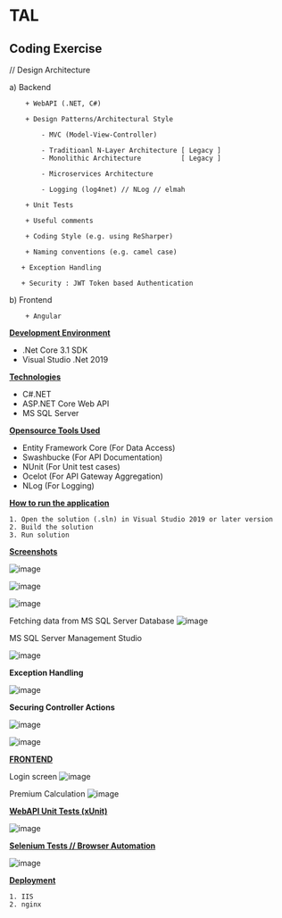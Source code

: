 # TAL
Coding Exercise
---------------

// Design Architecture

a) Backend

        + WebAPI (.NET, C#)
		
		+ Design Patterns/Architectural Style
		
		    - MVC (Model-View-Controller)
			
			- Traditioanl N-Layer Architecture [ Legacy ]
			- Monolithic Architecture          [ Legacy ] 

			- Microservices Architecture

            - Logging (log4net) // NLog // elmah

        + Unit Tests
		
		+ Useful comments
		
		+ Coding Style (e.g. using ReSharper)
		
		+ Naming conventions (e.g. camel case)
		
       + Exception Handling

       + Security : JWT Token based Authentication

		
b) Frontend

        + Angular


**<ins>Development Environment</ins>**

* .Net Core 3.1 SDK
* Visual Studio .Net 2019


**<ins>Technologies</ins>**

* C#.NET
* ASP.NET Core Web API
* MS SQL Server

**<ins>Opensource Tools Used</ins>**

* Entity Framework Core (For Data Access)
* Swashbucke (For API Documentation)
* NUnit (For Unit test cases)
* Ocelot (For API Gateway Aggregation)
* NLog (For Logging)

**<ins>How to run the application</ins>**

    1. Open the solution (.sln) in Visual Studio 2019 or later version
    2. Build the solution
    3. Run solution

**<ins>Screenshots</ins>**

![image](https://user-images.githubusercontent.com/70483213/167023756-0ba343bd-aaae-4ac1-b750-9bec120c3e38.png)

![image](https://user-images.githubusercontent.com/70483213/167121113-f323e1ce-7bcd-4afe-a0ce-47fd41835eb5.png)

![image](https://user-images.githubusercontent.com/70483213/167121142-7c0993e3-62c3-4f63-b8b5-7aefe9e2d997.png)

Fetching data from MS SQL Server Database
![image](https://user-images.githubusercontent.com/70483213/167121275-a16a0f34-6fe5-4177-b12b-6b81be8407cc.png)

MS SQL Server Management Studio

![image](https://user-images.githubusercontent.com/70483213/167122286-1cb729c3-8bd2-4963-a0f6-15b5e86f2b20.png)

**Exception Handling**

![image](https://user-images.githubusercontent.com/70483213/167240645-935909b0-9d02-44eb-8ed8-db19055eb1e7.png)

**Securing Controller Actions**

![image](https://user-images.githubusercontent.com/70483213/167240669-e09aa1ba-e13c-4ed4-a1c9-bb61009d4dff.png)

![image](https://user-images.githubusercontent.com/70483213/167240675-a399c495-4de3-4081-8421-1435784c43af.png)


**<ins>FRONTEND</ins>**

Login screen
![image](https://user-images.githubusercontent.com/70483213/167284889-2f11bbe1-3dcb-4009-93a2-4107df4caae8.png)

Premium Calculation
![image](https://user-images.githubusercontent.com/70483213/167284900-09a2d3bc-7ff4-433e-b6f5-7051d791c4c4.png)


**<ins>WebAPI Unit Tests (xUnit)</ins>**

![image](https://user-images.githubusercontent.com/70483213/167315994-3a3fde0e-613e-4df3-83e7-e9b713771e79.png)

**<ins>Selenium Tests // Browser Automation</ins>**

![image](https://user-images.githubusercontent.com/70483213/167334543-fb207d15-2822-498b-ac26-8822c6e85e1e.png)

**<ins>Deployment</ins>**

    1. IIS
    2. nginx
